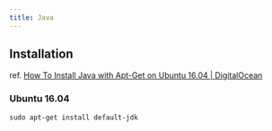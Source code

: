 ```yaml
---
title: Java
---
```


## Installation

ref. [How To Install Java with Apt-Get on Ubuntu 16.04 | DigitalOcean](https://www.digitalocean.com/community/tutorials/how-to-install-java-with-apt-get-on-ubuntu-16-04)

### Ubuntu 16.04

    sudo apt-get install default-jdk
